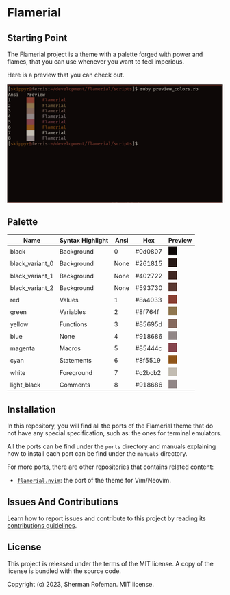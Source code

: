 # Flamerial

## Starting Point

The Flamerial project is a theme with a palette forged with power and flames,
that you can use whenever you want to feel imperious.

Here is a preview that you can check out.

![](images/preview.png)

## Palette

| Name            | Syntax Highlight | Ansi | Hex     | Preview                                |
| --------------- | ---------------- | ---- | ------- | -------------------------------------- |
| black           | Background       | 0    | #0d0807 | ![](images/colors/black.png)           |
| black_variant_0 | Background       | None | #261815 | ![](images/colors/black_variant_0.png) |
| black_variant_1 | Background       | None | #402722 | ![](images/colors/black_variant_1.png) |
| black_variant_2 | Background       | None | #593730 | ![](images/colors/black_variant_2.png) |
| red             | Values           | 1    | #8a4033 | ![](images/colors/red.png)             |
| green           | Variables        | 2    | #8f764f | ![](images/colors/green.png)           |
| yellow          | Functions        | 3    | #85695d | ![](images/colors/yellow.png)          |
| blue            | None             | 4    | #918686 | ![](images/colors/blue.png)            |
| magenta         | Macros           | 5    | #85444c | ![](images/colors/magenta.png)         |
| cyan            | Statements       | 6    | #8f5519 | ![](images/colors/cyan.png)            |
| white           | Foreground       | 7    | #c2bcb2 | ![](images/colors/white.png)           |
| light_black     | Comments         | 8    | #918686 | ![](images/colors/light_black.png)     |

## Installation

In this repository, you will find all the ports of the Flamerial theme that
do not have any special specification, such as: the ones for terminal emulators.

All the ports can be find under the `ports` directory and manuals explaining how
to install each port can be find under the `manuals` directory.

For more ports, there are other repositories that contains related content:

-   [`flamerial.nvim`](https://github.com/skippyr/flamerial.nvim): the port of
    the theme for Vim/Neovim.

## Issues And Contributions

Learn how to report issues and contribute to this project by reading its
[contributions guidelines](https://skippyr.github.io/materials/pages/contributions_guidelines.html).

## License

This project is released under the terms of the MIT license. A copy of the
license is bundled with the source code.

Copyright (c) 2023, Sherman Rofeman. MIT license.
